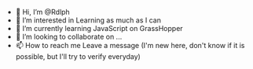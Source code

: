 - 👋 Hi, I’m @Rdlph
- 👀 I’m interested in Learning as much as I can
- 🌱 I’m currently learning JavaScript on GrassHopper
- 💞️ I’m looking to collaborate on ...
- 📫 How to reach me Leave a message (I'm new here, don't know if it is possible, but I'll try to verify everyday)

<!---
Rdlph/Rdlph is a ✨ special ✨ repository because its `README.md` (this file) appears on your GitHub profile.
You can click the Preview link to take a look at your changes.
--->
